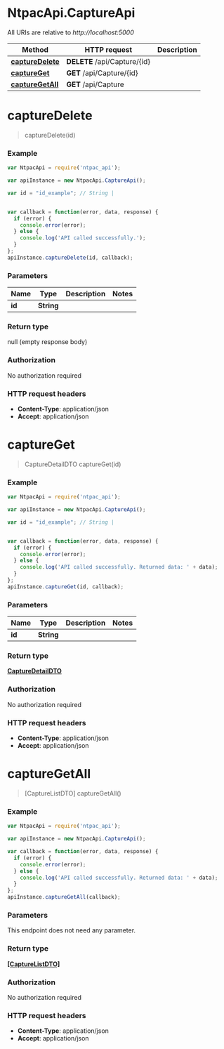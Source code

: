 # NtpacApi.CaptureApi

All URIs are relative to *http://localhost:5000*

Method | HTTP request | Description
------------- | ------------- | -------------
[**captureDelete**](CaptureApi.md#captureDelete) | **DELETE** /api/Capture/{id} | 
[**captureGet**](CaptureApi.md#captureGet) | **GET** /api/Capture/{id} | 
[**captureGetAll**](CaptureApi.md#captureGetAll) | **GET** /api/Capture | 


<a name="captureDelete"></a>
# **captureDelete**
> captureDelete(id)



### Example
```javascript
var NtpacApi = require('ntpac_api');

var apiInstance = new NtpacApi.CaptureApi();

var id = "id_example"; // String | 


var callback = function(error, data, response) {
  if (error) {
    console.error(error);
  } else {
    console.log('API called successfully.');
  }
};
apiInstance.captureDelete(id, callback);
```

### Parameters

Name | Type | Description  | Notes
------------- | ------------- | ------------- | -------------
 **id** | **String**|  | 

### Return type

null (empty response body)

### Authorization

No authorization required

### HTTP request headers

 - **Content-Type**: application/json
 - **Accept**: application/json

<a name="captureGet"></a>
# **captureGet**
> CaptureDetailDTO captureGet(id)



### Example
```javascript
var NtpacApi = require('ntpac_api');

var apiInstance = new NtpacApi.CaptureApi();

var id = "id_example"; // String | 


var callback = function(error, data, response) {
  if (error) {
    console.error(error);
  } else {
    console.log('API called successfully. Returned data: ' + data);
  }
};
apiInstance.captureGet(id, callback);
```

### Parameters

Name | Type | Description  | Notes
------------- | ------------- | ------------- | -------------
 **id** | **String**|  | 

### Return type

[**CaptureDetailDTO**](CaptureDetailDTO.md)

### Authorization

No authorization required

### HTTP request headers

 - **Content-Type**: application/json
 - **Accept**: application/json

<a name="captureGetAll"></a>
# **captureGetAll**
> [CaptureListDTO] captureGetAll()



### Example
```javascript
var NtpacApi = require('ntpac_api');

var apiInstance = new NtpacApi.CaptureApi();

var callback = function(error, data, response) {
  if (error) {
    console.error(error);
  } else {
    console.log('API called successfully. Returned data: ' + data);
  }
};
apiInstance.captureGetAll(callback);
```

### Parameters
This endpoint does not need any parameter.

### Return type

[**[CaptureListDTO]**](CaptureListDTO.md)

### Authorization

No authorization required

### HTTP request headers

 - **Content-Type**: application/json
 - **Accept**: application/json

